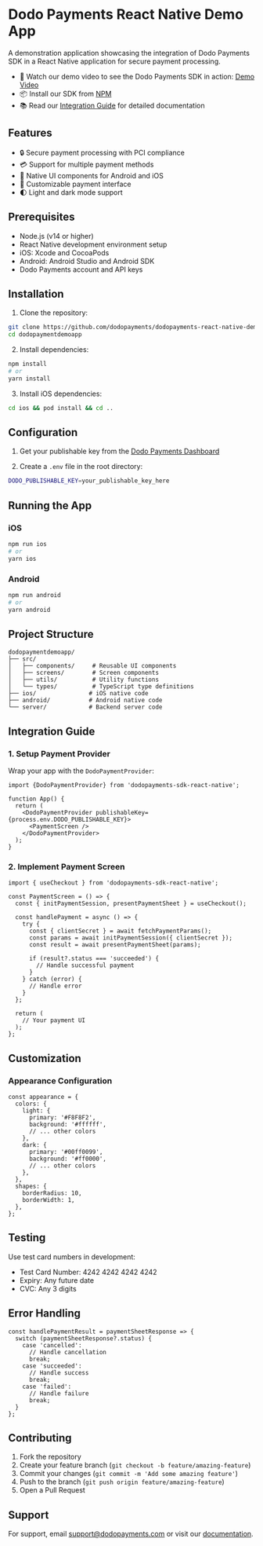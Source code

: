 # Dodo Payments React Native Demo App

A demonstration application showcasing the integration of Dodo Payments SDK in a React Native application for secure payment processing.

- 🎥 Watch our demo video to see the Dodo Payments SDK in action: [Demo Video](https://github.com/dodopayments/dodopayments-react-native-demo/tree/main/demo)
- 📦 Install our SDK from [NPM](https://www.npmjs.com/package/dodopayments-react-native-sdk)
- 📚 Read our [Integration Guide](https://docs.dodopayments.com/api-reference/react-native-integration) for detailed documentation

## Features

- 🔒 Secure payment processing with PCI compliance
- 💳 Support for multiple payment methods
- 📱 Native UI components for Android and iOS
- 🎨 Customizable payment interface
- 🌓 Light and dark mode support

## Prerequisites

- Node.js (v14 or higher)
- React Native development environment setup
- iOS: Xcode and CocoaPods
- Android: Android Studio and Android SDK
- Dodo Payments account and API keys

## Installation

1. Clone the repository:

```bash
git clone https://github.com/dodopayments/dodopayments-react-native-demo.git
cd dodopaymentdemoapp
```

2. Install dependencies:

```bash
npm install
# or
yarn install
```

3. Install iOS dependencies:

```bash
cd ios && pod install && cd ..
```

## Configuration

1. Get your publishable key from the [Dodo Payments Dashboard](https://app.dodopayments.com/developer/others)

2. Create a `.env` file in the root directory:

```bash
DODO_PUBLISHABLE_KEY=your_publishable_key_here
```

## Running the App

### iOS

```bash
npm run ios
# or
yarn ios
```

### Android

```bash
npm run android
# or
yarn android
```

## Project Structure

```
dodopaymentdemoapp/
├── src/
│   ├── components/     # Reusable UI components
│   ├── screens/        # Screen components
│   ├── utils/          # Utility functions
│   └── types/          # TypeScript type definitions
├── ios/               # iOS native code
├── android/           # Android native code
└── server/            # Backend server code
```

## Integration Guide

### 1. Setup Payment Provider

Wrap your app with the `DodoPaymentProvider`:

```tsx
import {DodoPaymentProvider} from 'dodopayments-sdk-react-native';

function App() {
  return (
    <DodoPaymentProvider publishableKey={process.env.DODO_PUBLISHABLE_KEY}>
      <PaymentScreen />
    </DodoPaymentProvider>
  );
}
```

### 2. Implement Payment Screen

```tsx
import { useCheckout } from 'dodopayments-sdk-react-native';

const PaymentScreen = () => {
  const { initPaymentSession, presentPaymentSheet } = useCheckout();

  const handlePayment = async () => {
    try {
      const { clientSecret } = await fetchPaymentParams();
      const params = await initPaymentSession({ clientSecret });
      const result = await presentPaymentSheet(params);

      if (result?.status === 'succeeded') {
        // Handle successful payment
      }
    } catch (error) {
      // Handle error
    }
  };

  return (
    // Your payment UI
  );
};
```

## Customization

### Appearance Configuration

```tsx
const appearance = {
  colors: {
    light: {
      primary: '#F8F8F2',
      background: '#ffffff',
      // ... other colors
    },
    dark: {
      primary: '#00ff0099',
      background: '#ff0000',
      // ... other colors
    },
  },
  shapes: {
    borderRadius: 10,
    borderWidth: 1,
  },
};
```

## Testing

Use test card numbers in development:

- Test Card Number: 4242 4242 4242 4242
- Expiry: Any future date
- CVC: Any 3 digits

## Error Handling

```tsx
const handlePaymentResult = paymentSheetResponse => {
  switch (paymentSheetResponse?.status) {
    case 'cancelled':
      // Handle cancellation
      break;
    case 'succeeded':
      // Handle success
      break;
    case 'failed':
      // Handle failure
      break;
  }
};
```

## Contributing

1. Fork the repository
2. Create your feature branch (`git checkout -b feature/amazing-feature`)
3. Commit your changes (`git commit -m 'Add some amazing feature'`)
4. Push to the branch (`git push origin feature/amazing-feature`)
5. Open a Pull Request

## Support

For support, email support@dodopayments.com or visit our [documentation](https://docs.dodopayments.com).
